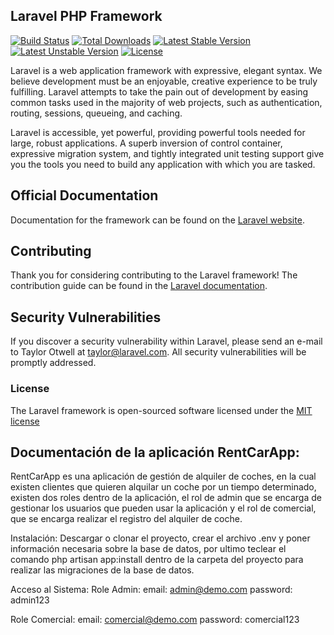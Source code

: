 ## Laravel PHP Framework

[![Build Status](https://travis-ci.org/laravel/framework.svg)](https://travis-ci.org/laravel/framework)
[![Total Downloads](https://poser.pugx.org/laravel/framework/d/total.svg)](https://packagist.org/packages/laravel/framework)
[![Latest Stable Version](https://poser.pugx.org/laravel/framework/v/stable.svg)](https://packagist.org/packages/laravel/framework)
[![Latest Unstable Version](https://poser.pugx.org/laravel/framework/v/unstable.svg)](https://packagist.org/packages/laravel/framework)
[![License](https://poser.pugx.org/laravel/framework/license.svg)](https://packagist.org/packages/laravel/framework)

Laravel is a web application framework with expressive, elegant syntax. We believe development must be an enjoyable, creative experience to be truly fulfilling. Laravel attempts to take the pain out of development by easing common tasks used in the majority of web projects, such as authentication, routing, sessions, queueing, and caching.

Laravel is accessible, yet powerful, providing powerful tools needed for large, robust applications. A superb inversion of control container, expressive migration system, and tightly integrated unit testing support give you the tools you need to build any application with which you are tasked.

## Official Documentation

Documentation for the framework can be found on the [Laravel website](http://laravel.com/docs).

## Contributing

Thank you for considering contributing to the Laravel framework! The contribution guide can be found in the [Laravel documentation](http://laravel.com/docs/contributions).

## Security Vulnerabilities

If you discover a security vulnerability within Laravel, please send an e-mail to Taylor Otwell at taylor@laravel.com. All security vulnerabilities will be promptly addressed.

### License

The Laravel framework is open-sourced software licensed under the [MIT license](http://opensource.org/licenses/MIT)

## Documentación de la aplicación RentCarApp:

RentCarApp es una aplicación de gestión de alquiler de coches, en la cual existen clientes que quieren alquilar un coche por un tiempo determinado, existen dos roles dentro de la aplicación, el rol de admin que se encarga de gestionar los usuarios que pueden usar la aplicación y el rol de comercial, que se encarga realizar el registro del alquiler de coche.

Instalación: 
Descargar o clonar el proyecto, crear el archivo .env y poner información necesaria sobre la base de datos, por ultimo teclear el comando php artisan app:install dentro de la carpeta del proyecto para realizar las migraciones de la base de datos.

Acceso al Sistema:
Role Admin:
email: admin@demo.com
password: admin123

Role Comercial:
email: comercial@demo.com
password: comercial123

